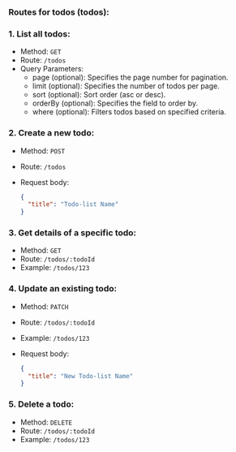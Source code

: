### **Routes for todos (todos):**

### 1. **List all todos:**

- Method: `GET`
- Route: `/todos`
- Query Parameters:
  - page (optional): Specifies the page number for pagination.
  - limit (optional): Specifies the number of todos per page.
  - sort (optional): Sort order (asc or desc).
  - orderBy (optional): Specifies the field to order by.
  - where (optional): Filters todos based on specified criteria.

### 2. **Create a new todo:**

- Method: `POST`
- Route: `/todos`
- Request body:

  ```json
  {
    "title": "Todo-list Name"
  }
  ```

### 3. **Get details of a specific todo:**

- Method: `GET`
- Route: `/todos/:todoId`
- Example: `/todos/123`

### 4. **Update an existing todo:**

- Method: `PATCH`
- Route: `/todos/:todoId`
- Example: `/todos/123`
- Request body:

  ```json
  {
    "title": "New Todo-list Name"
  }
  ```

### 5. **Delete a todo:**

- Method: `DELETE`
- Route: `/todos/:todoId`
- Example: `/todos/123`
